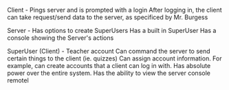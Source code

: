 Client -
Pings server and is prompted with a login
After logging in, the client can take request/send data to the server, as specificed by Mr. Burgess

Server -
Has options to create SuperUsers
Has a built in SuperUser
Has a console showing the Server's actions

SuperUser (Client) - 
Teacher account
Can command the server to send certain things to the client (ie. quizzes)
Can assign account information. For example, can create accounts that a client can log in with. Has absolute power over the entire system.
Has the ability to view the server console remotel
